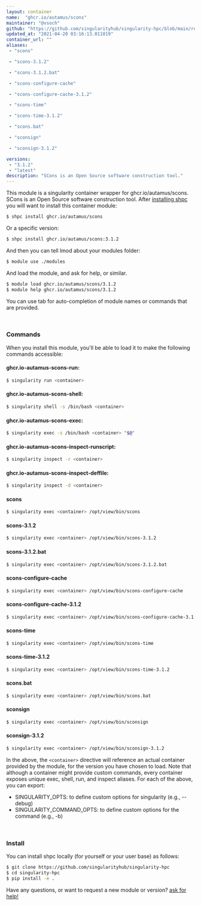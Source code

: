 ```yaml
---
layout: container
name:  "ghcr.io/autamus/scons"
maintainer: "@vsoch"
github: "https://github.com/singularityhub/singularity-hpc/blob/main/registry/ghcr.io/autamus/scons/container.yaml"
updated_at: "2021-04-20 03:16:13.011019"
container_url: ""
aliases:
 - "scons"

 - "scons-3.1.2"

 - "scons-3.1.2.bat"

 - "scons-configure-cache"

 - "scons-configure-cache-3.1.2"

 - "scons-time"

 - "scons-time-3.1.2"

 - "scons.bat"

 - "sconsign"

 - "sconsign-3.1.2"

versions:
 - "3.1.2"
 - "latest"
description: "SCons is an Open Source software construction tool."
---
```


This module is a singularity container wrapper for ghcr.io/autamus/scons.
SCons is an Open Source software construction tool.
After [installing shpc](#install) you will want to install this container module:

```bash
$ shpc install ghcr.io/autamus/scons
```

Or a specific version:

```bash
$ shpc install ghcr.io/autamus/scons:3.1.2
```

And then you can tell lmod about your modules folder:

```bash
$ module use ./modules
```

And load the module, and ask for help, or similar.

```bash
$ module load ghcr.io/autamus/scons/3.1.2
$ module help ghcr.io/autamus/scons/3.1.2
```

You can use tab for auto-completion of module names or commands that are provided.

<br>

### Commands

When you install this module, you'll be able to load it to make the following commands accessible:

#### ghcr.io-autamus-scons-run:

```bash
$ singularity run <container>
```

#### ghcr.io-autamus-scons-shell:

```bash
$ singularity shell -s /bin/bash <container>
```

#### ghcr.io-autamus-scons-exec:

```bash
$ singularity exec -s /bin/bash <container> "$@"
```

#### ghcr.io-autamus-scons-inspect-runscript:

```bash
$ singularity inspect -r <container>
```

#### ghcr.io-autamus-scons-inspect-deffile:

```bash
$ singularity inspect -d <container>
```


#### scons
       
```bash
$ singularity exec <container> /opt/view/bin/scons
```


#### scons-3.1.2
       
```bash
$ singularity exec <container> /opt/view/bin/scons-3.1.2
```


#### scons-3.1.2.bat
       
```bash
$ singularity exec <container> /opt/view/bin/scons-3.1.2.bat
```


#### scons-configure-cache
       
```bash
$ singularity exec <container> /opt/view/bin/scons-configure-cache
```


#### scons-configure-cache-3.1.2
       
```bash
$ singularity exec <container> /opt/view/bin/scons-configure-cache-3.1.2
```


#### scons-time
       
```bash
$ singularity exec <container> /opt/view/bin/scons-time
```


#### scons-time-3.1.2
       
```bash
$ singularity exec <container> /opt/view/bin/scons-time-3.1.2
```


#### scons.bat
       
```bash
$ singularity exec <container> /opt/view/bin/scons.bat
```


#### sconsign
       
```bash
$ singularity exec <container> /opt/view/bin/sconsign
```


#### sconsign-3.1.2
       
```bash
$ singularity exec <container> /opt/view/bin/sconsign-3.1.2
```



In the above, the `<container>` directive will reference an actual container provided
by the module, for the version you have chosen to load. Note that although a container
might provide custom commands, every container exposes unique exec, shell, run, and
inspect aliases. For each of the above, you can export:

 - SINGULARITY_OPTS: to define custom options for singularity (e.g., --debug)
 - SINGULARITY_COMMAND_OPTS: to define custom options for the command (e.g., -b)

<br>
  
### Install

You can install shpc locally (for yourself or your user base) as follows:

```bash
$ git clone https://github.com/singularityhub/singularity-hpc
$ cd singularity-hpc
$ pip install -e .
```

Have any questions, or want to request a new module or version? [ask for help!](https://github.com/singularityhub/singularity-hpc/issues)